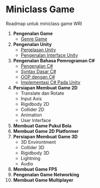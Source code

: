 # Miniclass Game

Roadmap untuk miniclass game WRI

1.  **Pengenalan Game**
    - [Genre Game](materi/topik1/genre-game.md)
2.  **Pengenalan Unity**
    - [Penjelasan Unity](materi/topik2/penjelasan-unity.md)
    - [Pengenalan Interface Unity](materi/topik2/pengenalan-interface-unity.md)
3.  **Pengenalan Bahasa Pemrograman C#**
    - [Pengenalan C#](materi/topik3/pengenalan-cSharp.md)
    - [Syntax Dasar C#](materi/topik3/syntax-dasar-cSharp.md)
    - [OOP dengan C#](materi/topik3/oop-dengan-cSharp.md)
    - [Implementasi C# Pada Unity](materi/topik3/implementasi-cSharp-pada-unity.md)
4.  **Persiapan Membuat Game 2D**
    - Translate dan Rotate
    - Input Axis
    - Rigidbody 2D
    - Collider 2D
    - Animation
    - User Interface
5.  **Membuat Game Pukul Bola**
6.  **Membuat Game 2D Platformer**
7.  **Persiapan Membuat Game 3D**
    - 3D Environtment
    - Collider 3D
    - Rigidbody 3D
    - Lightning
    - Audio
8.  **Membuat Game FPS**
9.  **Pengenalan Game Networking**
10. **Membuat Game Multiplayer**
